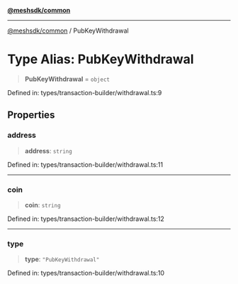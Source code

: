 [**@meshsdk/common**](../README.md)

***

[@meshsdk/common](../globals.md) / PubKeyWithdrawal

# Type Alias: PubKeyWithdrawal

> **PubKeyWithdrawal** = `object`

Defined in: types/transaction-builder/withdrawal.ts:9

## Properties

### address

> **address**: `string`

Defined in: types/transaction-builder/withdrawal.ts:11

***

### coin

> **coin**: `string`

Defined in: types/transaction-builder/withdrawal.ts:12

***

### type

> **type**: `"PubKeyWithdrawal"`

Defined in: types/transaction-builder/withdrawal.ts:10
